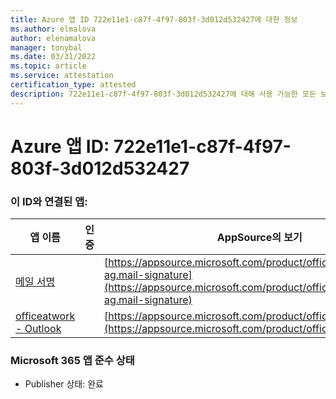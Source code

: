 ```yaml
---
title: Azure 앱 ID 722e11e1-c87f-4f97-803f-3d012d532427에 대한 정보
ms.author: elmalova
author: elenamalova
manager: tonybal
ms.date: 03/31/2022
ms.topic: article
ms.service: attestation
certification_type: attested
description: 722e11e1-c87f-4f97-803f-3d012d532427에 대해 사용 가능한 모든 보안 및 규정 준수 정보입니다.
---
```

# <a name="azure-app-id-722e11e1-c87f-4f97-803f-3d012d532427"></a>Azure 앱 ID: 722e11e1-c87f-4f97-803f-3d012d532427


### <a name="apps-associated-with-this-id"></a>이 ID와 연결된 앱:
| **앱 이름** | **인증** | **AppSource의 보기** |
|--------------|---------------|-----------------------|
| [메일 서명](../forward/officeatwork-ag.mail-signature.md) |  | [https://appsource.microsoft.com/product/office/officeatwork-ag.mail-signature](https://appsource.microsoft.com/product/office/officeatwork-ag.mail-signature) |
| [officeatwork - Outlook](../forward/WA200003062.md) |  | [https://appsource.microsoft.com/product/office/WA200003062](https://appsource.microsoft.com/product/office/WA200003062) |

### <a name="microsoft-365-app-compliance-status"></a>Microsoft 365 앱 준수 상태
- Publisher 상태: 완료
